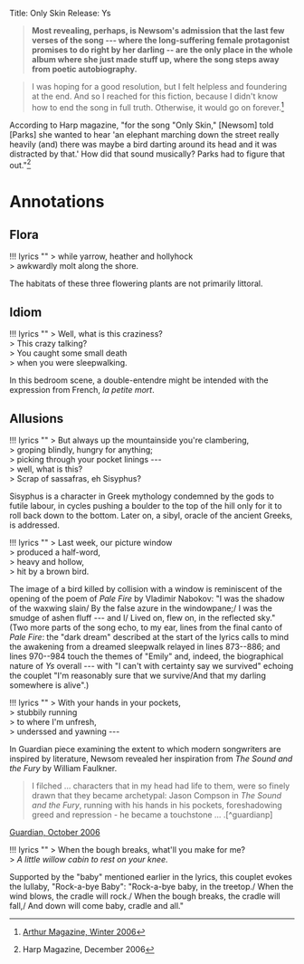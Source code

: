 Title: Only Skin
Release: Ys

> **Most revealing, perhaps, is Newsom's admission that the last few verses of the song --- where the long-suffering female protagonist promises to do right by her darling -- are the only place in the whole album where she just made stuff up, where the song steps away from poetic autobiography.**

>I was hoping for a good resolution, but I felt helpless and foundering at the end. And so I reached for this fiction, because I didn't know how to end the song in full truth. Otherwise, it would go on forever.[^arthur]

[^arthur]:[Arthur Magazine, Winter 2006][arthur]

According to Harp magazine, "for the song "Only Skin," [Newsom] told [Parks] she wanted to hear 'an elephant marching down the street really heavily (and) there was maybe a bird darting around its head and it was distracted by that.' How did that sound musically? Parks had to figure that out."[^harp]

[^harp]:Harp Magazine, December 2006

# Annotations #

## Flora ##

!!! lyrics ""
	> while yarrow, heather and hollyhock  
	> awkwardly molt along the shore.
	
The habitats of these three flowering plants are not primarily littoral.

## Idiom ##

!!! lyrics ""
	> Well, what is this craziness?  
	> This crazy talking?  
	> You caught some small death  
	> when you were sleepwalking.
	
In this bedroom scene, a double-entendre might be intended with the expression from French, *la petite mort*.

## Allusions ##

!!! lyrics ""
	> But always up the mountainside you're clambering,  
	> groping blindly, hungry for anything;  
	> picking through your pocket linings ---  
	> well, what is this?  
	> Scrap of sassafras, eh Sisyphus?
	
Sisyphus is a character in Greek mythology condemned by the gods to futile labour, in cycles pushing a boulder to the top of the hill only for it to roll back down to the bottom. Later on, a sibyl, oracle of the ancient Greeks, is addressed.

!!! lyrics ""
	> Last week, our picture window  
	> produced a half-word,  
	> heavy and hollow,  
	> hit by a brown bird.
	
The image of a bird killed by collision with a window is reminiscent of the opening of the poem of *Pale Fire* by Vladimir Nabokov: "I was the shadow of the waxwing slain/ By the false azure in the windowpane;/ I was the smudge of ashen fluff --- and I/ Lived on, flew on, in the reflected sky."
(Two more parts of the song echo, to my ear, lines from the final canto of *Pale Fire*: the "dark dream" described at the start of the lyrics calls to mind the awakening from a dreamed sleepwalk relayed in lines 873--886; and lines 970--984 touch the themes of "Emily" and, indeed, the biographical nature of *Ys* overall --- with "I can't with certainty say we survived" echoing the couplet "I'm reasonably sure that we survive/And that my darling somewhere is alive".)

!!! lyrics ""
	> With your hands in your pockets,  
	> stubbily running  
	> to where I'm unfresh,  
	> underssed and yawning ---  
	
In Guardian piece examining the extent to which modern songwriters are inspired by literature, Newsom revealed her inspiration from *The Sound and the Fury* by William Faulkner.

> I filched ... characters that in my head had life to them, were so finely drawn that they became archetypal: Jason Compson in *The Sound and the Fury*, running with his hands in his pockets, foreshadowing greed and repression - he became a touchstone ... .[^guardianp]

[Guardian, October 2006][guardianp]

!!! lyrics ""
	> When the bough breaks, what'll you make for me?  
	> *A little willow cabin to rest on your knee.*
	
Supported by the "baby" mentioned earlier in the lyrics, this couplet evokes the lullaby, "Rock-a-bye Baby": "Rock-a-bye baby, in the treetop./ When the wind blows, the cradle will rock./ When the bough breaks, the cradle will fall,/ And down will come baby, cradle and all."

[arthur]: https://arthurmag.com/2006/12/23/nearer-the-heart-of-things-erik-davis-on-joanna-newsom-from-arthur-no-25winter-02006/
[guardianp]: https://www.theguardian.com/music/2006/oct/13/poetry.popandrock

